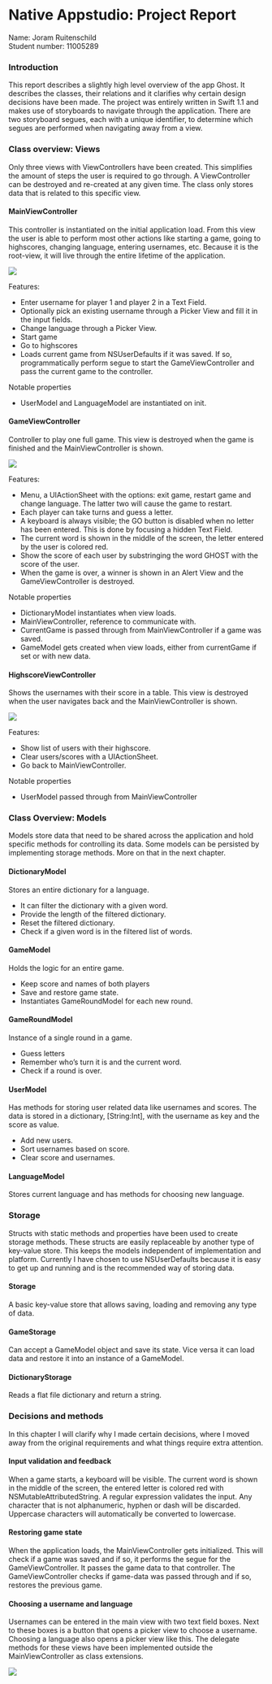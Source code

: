 # Native Appstudio: Project Report
Name: Joram Ruitenschild  
Student number: 11005289

### Introduction
This report describes a slightly high level overview of the app Ghost. It describes the classes, their relations and it clarifies why certain design decisions have been made. The project was entirely written in Swift 1.1 and makes use of storyboards to navigate through the application. There are two storyboard segues, each with a unique identifier, to determine which segues are performed when navigating away from a view.

### Class overview: Views
Only three views with ViewControllers have been created. This simplifies the amount of steps the user is required to go through. A ViewController can be destroyed and re-created at any given time. The class only stores data that is related to this specific view.

#### MainViewController
This controller is instantiated on the initial application load. From this view the user is able to perform most other actions like starting a game, going to highscores, changing language, entering usernames, etc. Because it is the root-view, it will live through the entire lifetime of the application.

![](/doc/1.main.png)

Features:
- Enter username for player 1 and player 2 in a Text Field.
- Optionally pick an existing username through a Picker View and fill it in the input fields.
- Change language through a Picker View.
- Start game
- Go to highscores
- Loads current game from NSUserDefaults if it was saved. If so, programmatically perform segue to start the GameViewController and pass the current game to the controller.

Notable properties
- UserModel and LanguageModel are instantiated on init.

#### GameViewController
Controller to play one full game. This view is destroyed when the game is finished and the MainViewController is shown.

![](/doc/2.game.png)

Features:
- Menu, a UIActionSheet with the options: exit game, restart game and change language. The latter two will cause the game to restart.
- Each player can take turns and guess a letter.
- A keyboard is always visible; the GO button is disabled when no letter has been entered. This is done by focusing a hidden Text Field. 
- The current word is shown in the middle of the screen, the letter entered by the user is colored red.
- Show the score of each user by substringing the word GHOST with the score of the user.
- When the game is over, a winner is shown in an Alert View and the GameViewController is destroyed.

Notable properties
- DictionaryModel instantiates when view loads.
- MainViewController, reference to communicate with.
- CurrentGame is passed through from MainViewController if a game was saved.
- GameModel gets created when view loads, either from currentGame if set or with new data.

#### HighscoreViewController
Shows the usernames with their score in a table. This view is destroyed when the user navigates back and the MainViewController is shown.

![](/doc/3.highscores.png)

Features: 
- Show list of users with their highscore.
- Clear users/scores with a UIActionSheet.
- Go back to MainViewController.

Notable properties
- UserModel passed through from MainViewController

### Class Overview: Models
Models store data that need to be shared across the application and hold specific methods for controlling its data. Some models can be persisted by implementing storage methods. More on that in the next chapter.

#### DictionaryModel
Stores an entire dictionary for a language.
- It can filter the dictionary with a given word.
- Provide the length of the filtered dictionary.
- Reset the filtered dictionary.
- Check if a given word is in the filtered list of words.

#### GameModel
Holds the logic for an entire game.
- Keep score and names of both players
- Save and restore game state.
- Instantiates GameRoundModel for each new round.

#### GameRoundModel
Instance of a single round in a game.
- Guess letters
- Remember who’s turn it is and the current word.
- Check if a round is over.

#### UserModel
Has methods for storing user related data like usernames and scores. The data is stored in a dictionary, [String:Int], with the username as key and the score as value.  
- Add new users.
- Sort usernames based on score.
- Clear score and usernames.

#### LanguageModel
Stores current language and has methods for choosing new language.

### Storage
Structs with static methods and properties have been used to create storage methods. These structs are easily replaceable by another type of key-value store. This keeps the models independent of implementation and platform. Currently I have chosen to use NSUserDefaults because it is easy to get up and running and is the recommended way of storing data.

#### Storage
A basic key-value store that allows saving, loading and removing any type of data.

#### GameStorage
Can accept a GameModel object and save its state. Vice versa it can load data and restore it into an instance of a GameModel.

#### DictionaryStorage
Reads a flat file dictionary and return a string.

### Decisions and methods
In this chapter I will clarify why I made certain decisions, where I moved away from the original requirements and what things require extra attention.

#### Input validation and feedback
When a game starts, a keyboard will be visible. The current word is shown in the middle of the screen, the entered letter is colored red with NSMutableAttributedString. A regular expression validates the input. Any character that is not alphanumeric, hyphen or dash will be discarded. Uppercase characters will automatically be converted to lowercase.

#### Restoring game state
When the application loads, the MainViewController gets initialized. This will check if a game was saved and if so, it performs the segue for the GameViewController. It passes the game data to that controller. The GameViewController checks if game-data was passed through and if so, restores the previous game.

#### Choosing a username and language
Usernames can be entered in the main view with two text field boxes. Next to these boxes is a button that opens a picker view to choose a username. Choosing a language also opens a picker view like this. The delegate methods for these views have been implemented outside the MainViewController as class extensions.

![](/doc/4.picker-view.png)